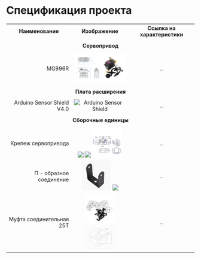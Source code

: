 # Спецификация проекта

<table>
  <tr>
    <td align="center"><b>Наименование</b></td>
    <td align="center"><b>Изображение</b></td>
    <td align="center"><b>Ссылка на характеристики</b></td>
  </tr>
  <tr>
    <td colspan="3" align="center" style="font-weight: bold; padding: 10px;">
      Сервопривод
    </td>
  </tr>
  <tr>
    <td align="right">MG996R</td>
    <td align="center">
      <img src="https://github.com/EngineerZavoda/ROSE-Robotic-Open-Source-Education/blob/9514f9716fee31dc185fbe311bff393d21c90672/ROBO-HAND_BEGINNER/Image/ServoMotor/MG996R_FIG1.png" alt="MG996R Servomotor" width="150">
    </td>
    <td align="center">...</td>
  </tr>
  <tr>
    <td colspan="3" align="center" style="font-weight: bold; padding: 10px;">
      Плата расширения
    </td>
  </tr>
  <tr>
    <td align="right">Arduino Sensor Shield V4.0</td>
    <td align="center">
      <img src="https://github.com/EngineerZavoda/ROSE-Robotic-Open-Source-Education/blob/232d3d006d0e91993ed61fe0fbd08181a279a8f0/ROBO-HAND_BEGINNER/Image/Arduino/SensorShield_0.jpg" alt="Arduino Sensor Shield" width="120">
    </td>
    <td align="center">...</td>
  </tr>
  <tr>
    <td colspan="3" align="center" style="font-weight: bold; padding: 10px;">
      Сборочные единицы
    </td>
  </tr>
  <tr>
    <td align="right">Крепеж сервопривода</td>
    <td align="center">
      <img src="https://github.com/EngineerZavoda/ROSE-Robotic-Open-Source-Education/blob/232d3d006d0e91993ed61fe0fbd08181a279a8f0/ROBO-HAND_BEGINNER/Image/Bracing/Part_0/0.jpg" width="80">
      <img src="https://github.com/EngineerZavoda/ROSE-Robotic-Open-Source-Education/blob/232d3d006d0e91993ed61fe0fbd08181a279a8f0/ROBO-HAND_BEGINNER/Image/Bracing/Part_0/1.jpeg" width="80">
      <img src="https://github.com/EngineerZavoda/ROSE-Robotic-Open-Source-Education/blob/232d3d006d0e91993ed61fe0fbd08181a279a8f0/ROBO-HAND_BEGINNER/Image/Bracing/Part_0/2.jpg" width="80">
    </td>
    <td align="center">...</td>
  </tr>
  <tr>
    <td align="right">П - образное соединение</td>
    <td align="center">
      <img src="https://github.com/EngineerZavoda/ROSE-Robotic-Open-Source-Education/blob/232d3d006d0e91993ed61fe0fbd08181a279a8f0/ROBO-HAND_BEGINNER/Image/Bracing/Part_1/0.jpg" width="80">
      <img src="https://github.com/EngineerZavoda/ROSE-Robotic-Open-Source-Education/blob/232d3d006d0e91993ed61fe0fbd08181a279a8f0/ROBO-HAND_BEGINNER/Image/Bracing/Part_1/1.jpg" width="80">
    </td>
    <td align="center">...</td>
  </tr>
  <tr>
    <td align="right">Муфта соединительная 25T</td>
    <td align="center">
      <img src="https://github.com/EngineerZavoda/ROSE-Robotic-Open-Source-Education/blob/ad5ea6ca69b5867bdf0ee603dca8ce94927d577d/ROBO-HAND_BEGINNER/Image/Bracing/Part_2/0.jpg" width="80">
      <img src="https://github.com/EngineerZavoda/ROSE-Robotic-Open-Source-Education/blob/ad5ea6ca69b5867bdf0ee603dca8ce94927d577d/ROBO-HAND_BEGINNER/Image/Bracing/Part_2/1.jpg" width="80">
    </td>
    <td align="center">...</td>
  </tr>
</table>

